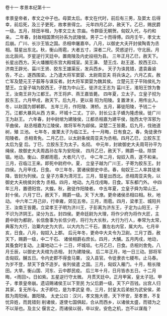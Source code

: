 卷十一  孝景本纪第十一

孝景皇帝者，孝文之中子也。母窦太后。孝文在代时，前后有三男，及窦太
后得幸，前后死，及三子更死，故孝景得立。
元年四月乙卯，赦天下。乙巳，赐民爵一级。五月，除田半租，为孝文立太
宗庙。令群臣无朝贺。匈奴入代，与约和亲。
二年春，封故相国萧何孙系为武陵侯。男子二十而得傅。四月壬午，孝文太
后崩。广川、长沙王皆之国。丞相申屠嘉卒。八月，以御史大夫开封侯陶青为丞
相。彗星出东北。秋，衡山雨雹，大者五寸，深者二尺。荧惑逆行，守北辰。月
出北辰间。岁星逆行天廷中。置南陵及内史祋祤为县。
三年正月乙巳，赦天下。长星出西方。天火燔雒阳东宫大殿城室。吴王濞、
楚王戊、赵王遂、胶西王卬、济南王辟光、菑川王贤、胶东王雄渠反，发兵西乡。
天子为诛晁错，遣袁盎谕告，不止，遂西围梁。上乃遣大将军窦婴、太尉周亚夫
将兵诛之。六月乙亥。赦亡军及楚元王子蓺等与谋反者。封大将军窦婴为魏其侯。
立楚元王子平陆侯礼为楚王。立皇子端为胶西王，子胜为中山王。徙济北王志为
菑川王，淮阳王馀为鲁王，汝南王非为江都王。齐王将庐、燕王嘉皆薨。
四年夏，立太子。立皇子彻为胶东王。六月甲戌，赦天下。后九月，更以易
阳为阳陵。复置津关，用传出入。冬，以赵国为邯郸郡。
五年三月，作阳陵、渭桥。五月，募徙阳陵，予钱二十万。江都大暴风从西
方来，坏城十二丈。丁卯，封长公主子蟜为隆虑侯。徙广川王为赵王。
六年春，封中尉绾为建陵侯，江都丞相嘉为建平侯，陇西太守浑邪为平曲侯，
赵丞相嘉为江陵侯，故将军布为鄃侯。梁楚二王皆薨。后九月，伐驰道树，殖
兰池。
七年冬，废栗太子为临江王。十一月晦，日有食之。春，免徒隶作阳陵者。
丞相青免。二月乙巳，以太尉条侯周亚夫为丞相。四月乙巳，立胶东王太后为皇
后。丁巳，立胶东王为太子。名彻。
中元年，封故御史大夫周苛孙平为绳侯，故御史大夫周昌孙左车为安阳侯，
四月乙巳，赦天下，赐爵一级。除禁锢。地动。衡山、原都雨雹，大者尺八寸。
中二年二月，匈奴入燕，遂不和亲。三月，召临江王来。即死中尉府中。夏，
立皇子越为广川王，子寄为胶东王。封四侯。九月甲戌，日食。
中三年冬，罢诸侯御史中丞。春，匈奴王二人率其徒来降，皆封为列侯。立
皇子方乘为清河王。三月，彗星出西北。丞相周亚夫免，以御史大夫桃侯刘舍为
丞相。四月，地动。九月戊戌晦，日食。军东都门外。
中四年三月，置德阳宫。大蝗。秋，赦徒作阳陵者。
中五年夏，立皇子舜为常山王。封十侯。六月丁巳，赦天下，赐爵一级。天
下大潦。更命诸侯丞相曰相。秋，地动。
中六年二月己卯，行幸雍，郊见五帝。三月，雨雹。四月，梁孝王、城阳共
王、汝南王皆薨。立梁孝王子明为济川王，子彭离为济东王，子定为山阳王，子
不识为济阴王。梁分为五。封四侯。更命廷尉为大理，将作少府为将作大匠，主
爵中尉为都尉，长信詹事为长信少府，将行为大长秋，大行为行人，奉常为太常，
典客为大行，治粟内史为大农。以大内为二千石，置左右内官，属大内。七月辛
亥，日食。八月，匈奴入上郡。
后元年冬，更命中大夫令为卫尉。三月丁酉，赦天下，赐爵一级，中二千石、
诸侯相爵右庶长。四月，大酺。五月丙戌，地动，其蚤食时复动。上庸地动二十
二日，坏城垣。七月乙巳，日食。丞相刘舍免。八月壬辰，以御史大夫绾为丞相，
封为建陵侯。
后二年正月，地一日三动。郅将军击匈奴。酺五日。令内史郡不得食马粟，
没入县官。令徒隶衣七緵布。止马舂。为岁不登，禁天下食不造岁。省列侯遣
之国。三月，匈奴入雁门。十月，租长陵田。大旱。衡山国、河东、云中郡民疫。
后三年十月，日月皆赤五日。十二月晦，<雨回>。日如紫。五星逆行守太微。
月贯天廷中。正月甲寅，皇太子冠。甲子，孝景皇帝崩。遗诏赐诸侯王以下至民
为父后爵一级，天下户百钱。出宫人归其家，复无所与。太子即位，是为孝武皇
帝。三月，封皇太后弟蚡为武安侯，弟胜为周阳侯。置阳陵。
太史公曰：汉兴，孝文施大德，天下怀安，至孝景，不复忧异姓，而晁错刻
削诸侯，遂使七国俱起，合从而西乡，以诸侯太盛，而错为之不以渐也。及主父
偃言之，而诸侯以弱，卒以安。安危之机，岂不以谋哉？